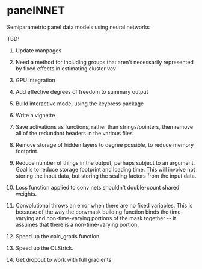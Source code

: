 # panelNNET
Semiparametric panel data models using neural networks

TBD:

1.  Update manpages

2.  Need a method for including groups that aren't necessarily represented by fixed effects in estimating cluster vcv

3.  GPU integration

4.  Add effective degrees of freedom to summary output

5.  Build interactive mode, using the keypress package

6.  Write a vignette

7.  Save activations as functions, rather than strings/pointers, then remove all of the redundant headers in the various files

8.  Remove storage of hidden layers to degree possible, to reduce memory footprint.

9.  Reduce number of things in the output, perhaps subject to an argument.  Goal is to reduce storage footprint and loading time.  This will involve not storing the input data, but storing the scaling factors from the input data.

10.  Loss function applied to conv nets shouldn't double-count shared weights.

11.  Convolutional throws an error when there are no fixed variables.  This is because of the way the convmask building function binds the time-varying and non-time-varying portions of the mask together -- it assumes that there is a non-time-varying portion.

12.  Speed up the calc_grads function

13.  Speed up the OLStrick.

14.  Get dropout to work with full gradients
